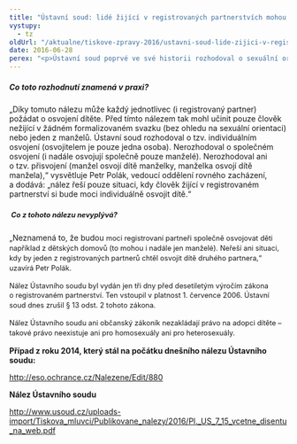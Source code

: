 ```yaml
---
title: "Ústavní soud: lidé žijící v registrovaných partnerstvích mohou adoptovat děti"
vystupy:
  - tz
oldUrl: "/aktualne/tiskove-zpravy-2016/ustavni-soud-lide-zijici-v-registrovanych-partnerstvich-mohou-adoptovat-deti"
date: 2016-06-28
perex: "<p>Ústavní soud poprvé ve své historii rozhodoval o sexuální orientaci a registrovaném partnerství. Zrušil ustanovení, které zakazovalo lidem žijícím v registrovaných partnerstvích adoptovat dítě. Toto právo přitom měl každý člověk před vstupem do registrovaného svazku – bez ohledu na svou sexuální orientaci. Veřejná ochránkyně práv byla vedlejší účastníci řízení. </p>"
---
```


<!-- imported from the old website -->

<h5>Co toto rozhodnutí znamená v praxi? </h5> <p>„Díky tomuto nálezu může každý jednotlivec (i registrovaný partner) požádat o osvojení dítěte. Před tímto nálezem tak mohl učinit pouze člověk nežijící v žádném formalizovaném svazku (bez ohledu na sexuální orientaci) nebo jeden z manželů. Ústavní soud rozhodoval o tzv. individuálním osvojení (osvojitelem je pouze jedna osoba). Nerozhodoval o společném osvojení (i nadále osvojují společně pouze manželé). Nerozhodoval ani o tzv. přisvojení (manžel osvojí dítě manželky, manželka osvojí dítě manžela),“ vysvětluje Petr Polák, vedoucí oddělení rovného zacházení, a dodává: „nález řeší pouze situaci, kdy člověk žijící v registrovaném partnerství si bude moci individuálně osvojit dítě.“ </p> <h5> <span style="line-height: 17.92px; font-size: 12.8px;">Co z tohoto nálezu nevyplývá?</span></h5> <p>„Neznamená to, že budou <span style="line-height: 17.92px; font-size: 12.8px;">moci registrovaní partneři </span><span style="font-size: 12.8px; line-height: 17.92px;">společně</span><span style="font-size: 12.8px; line-height: 17.92px;"> </span><span style="font-size: 12.8px; line-height: 17.92px;">osvojovat děti například z dětských domovů (to mohou i nadále jen manželé). Neřeší ani situaci, kdy by jeden z registrovaných partnerů chtěl osvojit dítě druhého partnera,“ uzavírá Petr Polák.</span></p> <p><span style="line-height: 17.92px; font-size: 12.8px;">Nález Ústavního soudu byl vydán jen tři dny před desetiletým výročím zákona o registrovaném partnerství. Ten vstoupil v platnost 1. července 2006. Ústavní soud dnes zrušil § 13 odst. 2 tohoto zákona.</span></p> <p><span style="line-height: 17.92px; font-size: 12.8px;">Nález Ústavního soudu ani občanský zákoník nezakládají právo na adopci dítěte – takové právo neexistuje ani pro homosexuály ani pro heterosexuály. </span></p><p></p><p><b>Případ z roku 2014, který stál na počátku dnešního nálezu Ústavního soudu:</b></p><p><a title="Otevření do nového okna" href="http://eso.ochrance.cz/Nalezene/Edit/880" target="_blank">http://eso.ochrance.cz/Nalezene/Edit/880</a> </p><p><b>Nález Ústavního soudu</b></p><p><a title="Otevření do nového okna" href="http://www.usoud.cz/uploads-import/Tiskova_mluvci/Publikovane_nalezy/2016/Pl._US_7_15_vcetne_disentu_na_web.pdf" target="_blank">http://www.usoud.cz/uploads-import/Tiskova_mluvci/Publikovane_nalezy/2016/Pl._US_7_15_vcetne_disentu_na_web.pdf</a> </p><p></p><p></p>
